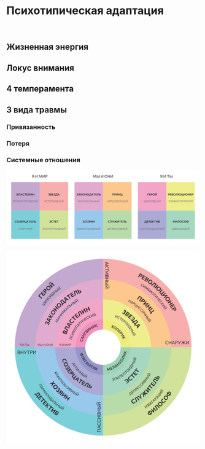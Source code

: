 # Психотипическая адаптация

&nbsp;

## Жизненная энергия

<Energy />
<Spacer />

## Локус внимания

<Attention />
<Spacer />

## 4 темперамента

<Temperaments />
<Spacer />

## 3 вида травмы

### Привязанность

### Потеря

### Системные отношения

<Spacer />


![](./square12.svg)
<Spacer />

![](./circle12.svg)

